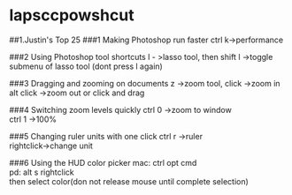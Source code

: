 # lapsccpowshcut
##1.Justin's Top 25
###1 Making Photoshop run faster
ctrl k->performance

###2 Using Photoshop tool shortcuts
l - >lasso tool, then
shift l ->toggle submenu of lasso tool (dont press l again)  

###3 Dragging and zooming on documents
z ->zoom tool, click ->zoom in  alt click ->zoom out or click and drag

###4 Switching zoom levels quickly
ctrl 0 ->zoom to window  
ctrl 1 ->100%


###5 Changing ruler units with one click
ctrl r ->ruler  
rightclick->change unit  



###6 Using the HUD color picker
mac: ctrl opt cmd  
pd: alt s rightclick  
then select color(don not release mouse until complete selection)
